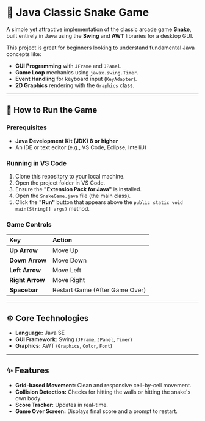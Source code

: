 # 🐍 Java Classic Snake Game

A simple yet attractive implementation of the classic arcade game **Snake**, built entirely in Java using the **Swing** and **AWT** libraries for a desktop GUI.

This project is great for beginners looking to understand fundamental Java concepts like:
* **GUI Programming** with `JFrame` and `JPanel`.
* **Game Loop** mechanics using `javax.swing.Timer`.
* **Event Handling** for keyboard input (`KeyAdapter`).
* **2D Graphics** rendering with the `Graphics` class.

---

## 🚀 How to Run the Game

### Prerequisites
* **Java Development Kit (JDK) 8 or higher**
* An IDE or text editor (e.g., VS Code, Eclipse, IntelliJ)

### Running in VS Code

1.  Clone this repository to your local machine.
2.  Open the project folder in VS Code.
3.  Ensure the **"Extension Pack for Java"** is installed.
4.  Open the `SnakeGame.java` file (the main class).
5.  Click the **"Run"** button that appears above the `public static void main(String[] args)` method.

### Game Controls

| Key | Action |
| :--- | :--- |
| **Up Arrow** | Move Up |
| **Down Arrow** | Move Down |
| **Left Arrow** | Move Left |
| **Right Arrow** | Move Right |
| **Spacebar** | Restart Game (After Game Over) |

---

## ⚙️ Core Technologies

* **Language:** Java SE
* **GUI Framework:** Swing (`JFrame`, `JPanel`, `Timer`)
* **Graphics:** AWT (`Graphics`, `Color`, `Font`)

---

## ✨ Features

* **Grid-based Movement:** Clean and responsive cell-by-cell movement.
* **Collision Detection:** Checks for hitting the walls or hitting the snake's own body.
* **Score Tracker:** Updates in real-time.
* **Game Over Screen:** Displays final score and a prompt to restart.